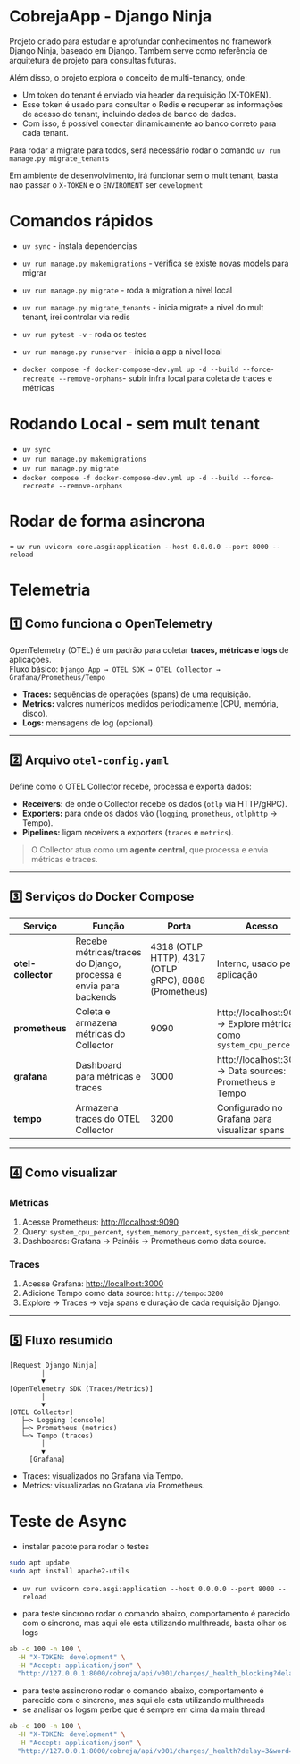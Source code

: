 # CobrejaApp - Django Ninja

Projeto criado para estudar e aprofundar conhecimentos no framework Django Ninja, baseado em Django.
Também serve como referência de arquitetura de projeto para consultas futuras.

Além disso, o projeto explora o conceito de multi-tenancy, onde:

- Um token do tenant é enviado via header da requisição (X-TOKEN).
- Esse token é usado para consultar o Redis e recuperar as informações de acesso do tenant, incluindo dados de banco de dados.
- Com isso, é possível conectar dinamicamente ao banco correto para cada tenant.

Para rodar a migrate para todos, será necessário rodar o comando `uv run manage.py migrate_tenants`

Em ambiente de desenvolvimento, irá funcionar sem o mult tenant, basta nao passar o `X-TOKEN` e o `ENVIROMENT` ser `development`

# Comandos rápidos

- `uv sync` - instala dependencias
- `uv run manage.py makemigrations` - verifica se existe novas models para migrar
- `uv run manage.py migrate` - roda a migration a nivel local
- `uv run manage.py migrate_tenants` - inicia migrate a nivel do mult tenant, irei controlar via redis

- `uv run pytest -v` - roda os testes
- `uv run manage.py runserver` - inicia a app a nivel local
- `docker compose -f docker-compose-dev.yml up -d --build --force-recreate --remove-orphans`- subir infra local para coleta de traces e métricas

# Rodando Local - sem mult tenant

- `uv sync`
- `uv run manage.py makemigrations`
- `uv run manage.py migrate`
- `docker compose -f docker-compose-dev.yml up -d --build --force-recreate --remove-orphans`

# Rodar de forma asincrona

= `uv run uvicorn core.asgi:application --host 0.0.0.0 --port 8000 --reload`

# Telemetria

## 1️⃣ Como funciona o OpenTelemetry

OpenTelemetry (OTEL) é um padrão para coletar **traces, métricas e logs** de aplicações.  
Fluxo básico:
`Django App → OTEL SDK → OTEL Collector → Grafana/Prometheus/Tempo`

- **Traces:** sequências de operações (spans) de uma requisição.
- **Metrics:** valores numéricos medidos periodicamente (CPU, memória, disco).
- **Logs:** mensagens de log (opcional).

---

## 2️⃣ Arquivo `otel-config.yaml`

Define como o OTEL Collector recebe, processa e exporta dados:

- **Receivers:** de onde o Collector recebe os dados (`otlp` via HTTP/gRPC).
- **Exporters:** para onde os dados vão (`logging`, `prometheus`, `otlphttp` → Tempo).
- **Pipelines:** ligam receivers a exporters (`traces` e `metrics`).

> O Collector atua como um **agente central**, que processa e envia métricas e traces.

---

## 3️⃣ Serviços do Docker Compose

| Serviço            | Função                                                           | Porta                                                 | Acesso                                                             |
| ------------------ | ---------------------------------------------------------------- | ----------------------------------------------------- | ------------------------------------------------------------------ |
| **otel-collector** | Recebe métricas/traces do Django, processa e envia para backends | 4318 (OTLP HTTP), 4317 (OTLP gRPC), 8888 (Prometheus) | Interno, usado pela aplicação                                      |
| **prometheus**     | Coleta e armazena métricas do Collector                          | 9090                                                  | http://localhost:9090 → Explore métricas como `system_cpu_percent` |
| **grafana**        | Dashboard para métricas e traces                                 | 3000                                                  | http://localhost:3000 → Data sources: Prometheus e Tempo           |
| **tempo**          | Armazena traces do OTEL Collector                                | 3200                                                  | Configurado no Grafana para visualizar spans                       |

---

## 4️⃣ Como visualizar

### Métricas

1. Acesse Prometheus: [http://localhost:9090](http://localhost:9090)
2. Query: `system_cpu_percent`, `system_memory_percent`, `system_disk_percent`
3. Dashboards: Grafana → Painéis → Prometheus como data source.

### Traces

1. Acesse Grafana: [http://localhost:3000](http://localhost:3000)
2. Adicione Tempo como data source: `http://tempo:3200`
3. Explore → Traces → veja spans e duração de cada requisição Django.

---

## 5️⃣ Fluxo resumido

```text
[Request Django Ninja]
        │
        ▼
[OpenTelemetry SDK (Traces/Metrics)]
        │
        ▼
[OTEL Collector]
   ├─> Logging (console)
   ├─> Prometheus (metrics)
   └─> Tempo (traces)
        │
        ▼
     [Grafana]
```

- Traces: visualizados no Grafana via Tempo.
- Metrics: visualizadas no Grafana via Prometheus.

# Teste de Async

- instalar pacote para rodar o testes

```bash
sudo apt update
sudo apt install apache2-utils
```

- `uv run uvicorn core.asgi:application --host 0.0.0.0 --port 8000 --reload`

- para teste sincrono rodar o comando abaixo, comportamento é parecido com o sincrono, mas aqui ele esta utilizando multhreads, basta olhar os logs

```bash
ab -c 100 -n 100 \
  -H "X-TOKEN: development" \
  -H "Accept: application/json" \
  "http://127.0.0.1:8000/cobreja/api/v001/charges/_health_blocking?delay=3&word=hello"

```

- para teste assincrono rodar o comando abaixo, comportamento é parecido com o sincrono, mas aqui ele esta utilizando multhreads
- se analisar os logsm perbe que é sempre em cima da main thread

```bash
ab -c 100 -n 100 \
  -H "X-TOKEN: development" \
  -H "Accept: application/json" \
  "http://127.0.0.1:8000/cobreja/api/v001/charges/_health?delay=3&word=hello"
```
